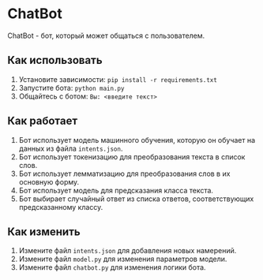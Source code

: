 # ChatBot
ChatBot - бот, который может общаться с пользователем.

## Как использовать
1. Установите зависимости: `pip install -r requirements.txt`
2. Запустите бота: `python main.py`
3. Общайтесь с ботом: `Вы: <введите текст>`

## Как работает
1. Бот использует модель машинного обучения, которую он обучает на данных из файла `intents.json`.
2. Бот использует токенизацию для преобразования текста в список слов.
3. Бот использует лемматизацию для преобразования слов в их основную форму.
4. Бот использует модель для предсказания класса текста.
5. Бот выбирает случайный ответ из списка ответов, соответствующих предсказанному классу.

## Как изменить
1. Измените файл `intents.json` для добавления новых намерений.
2. Измените файл `model.py` для изменения параметров модели.
3. Измените файл `chatbot.py` для изменения логики бота.

